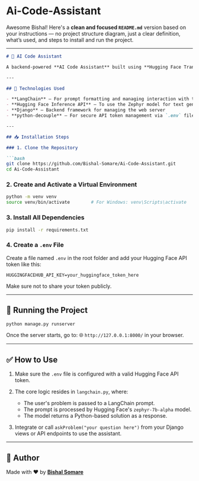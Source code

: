 # Ai-Code-Assistant
Awesome Bishal! Here's a **clean and focused `README.md`** version based on your instructions — no project structure diagram, just a clear definition, what’s used, and steps to install and run the project.

---

````markdown
# 🧠 AI Code Assistant

A backend-powered **AI Code Assistant** built using **Hugging Face Transformers**, **LangChain**, and **Django**. This project allows users to input a coding problem and get AI-generated Python solutions using Hugging Face's `zephyr-7b-alpha` model.

---

## 🔧 Technologies Used

- **LangChain** – For prompt formatting and managing interaction with the LLM
- **Hugging Face Inference API** – To use the Zephyr model for text generation
- **Django** – Backend framework for managing the web server
- **python-decouple** – For secure API token management via `.env` file

---

## 📥 Installation Steps

### 1. Clone the Repository

```bash
git clone https://github.com/Bishal-Somare/Ai-Code-Assistant.git
cd Ai-Code-Assistant
````

### 2. Create and Activate a Virtual Environment

```bash
python -m venv venv
source venv/bin/activate        # For Windows: venv\Scripts\activate
```

### 3. Install All Dependencies

```bash
pip install -r requirements.txt
```

### 4. Create a `.env` File

Create a file named `.env` in the root folder and add your Hugging Face API token like this:

```
HUGGINGFACEHUB_API_KEY=your_huggingface_token_here
```

Make sure not to share your token publicly.

---

## 🚀 Running the Project

```bash
python manage.py runserver
```

Once the server starts, go to:
🌐 `http://127.0.0.1:8000/` in your browser.

---

## ✅ How to Use

1. Make sure the `.env` file is configured with a valid Hugging Face API token.
2. The core logic resides in `langchain.py`, where:

   * The user's problem is passed to a LangChain prompt.
   * The prompt is processed by Hugging Face's `zephyr-7b-alpha` model.
   * The model returns a Python-based solution as a response.
3. Integrate or call `askProblem("your question here")` from your Django views or API endpoints to use the assistant.

---

## 🙌 Author

Made with ❤️ by **[Bishal Somare](https://github.com/Bishal-Somare)**

```



